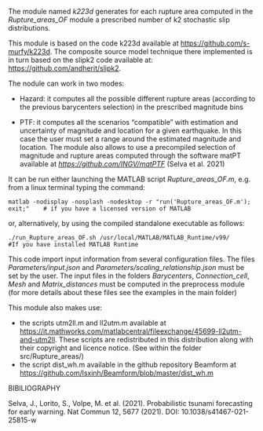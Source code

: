 The module named *k223d* generates for each rupture area computed in the *Rupture_areas_OF* module a prescribed number of k2 stochastic slip distributions.

This module is based on the code k223d available at https://github.com/s-murfy/k223d. The composite source model technique there implemented is in turn based on the slipk2 code available at: https://github.com/andherit/slipk2.

The nodule can work in two modes:

 - Hazard: it computes all the possible different rupture areas (according to the previous barycenters selection) in the prescribed magnitude bins

 - PTF: it computes all the scenarios “compatible” with estimation and uncertainty of magnitude and location for a given earthquake. In this case the user must set a range around the estimated magnitude and location. The module also allows to use a precompiled selection of magnitude and rupture areas computed through the software matPT available at *https://github.com/INGV/matPTF* (Selva et al. 2021) 

It can be run either launching the MATLAB script *Rupture_areas_OF.m*, e.g. from a linux terminal typing the command:

    matlab -nodisplay -nosplash -nodesktop -r "run('Rupture_areas_OF.m'); exit;"    # if you have a licensed version of MATLAB
    
or, alternatively, by using the compiled standalone executable as follows:

    ./run_Rupture_areas_OF.sh /usr/local/MATLAB/MATLAB_Runtime/v99/     #If you have installed MATLAB Runtime
    
This code import input information from several configuration files. The files *Parameters/input.json* and *Parameters/scaling_relationship.json* must be set by the user. The input files in the folders *Barycenters*, *Connection_cell*, *Mesh* and *Matrix_distances* must be computed in the preprocess module (for more details about these files see the examples in the main folder)

This module also makes use:

 - the scripts utm2ll.m and ll2utm.m available at https://it.mathworks.com/matlabcentral/fileexchange/45699-ll2utm-and-utm2ll. These scripts are redistributed in this distribution along with their copyright and licence notice. (See within the folder src/Rupture_areas/)
 - the script dist_wh.m available in the github repository Beamform at https://github.com/lsxinh/Beamform/blob/master/dist_wh.m

BIBILIOGRAPHY

Selva, J., Lorito, S., Volpe, M. et al. (2021). Probabilistic tsunami forecasting for early warning. Nat Commun 12, 5677 (2021). DOI: 10.1038/s41467-021-25815-w
